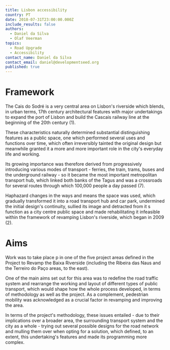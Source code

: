 ```yaml
---
title: Lisbon accessibility
country: PT
date: 2018-07-31T23:00:00.000Z
include_results: false
authors:
  - Daniel da Silva
  - Olaf Veerman
topics:
  - Road Upgrade
  - Accessibility
contact_name: Daniel da Silva
contact_email: daniel@developmentseed.org
published: true
---
```

# Framework

The Cais do Sodré is a very central area on Lisbon's riverside which blends, in urban terms, 17th century architectural features with major undertakings to expand the port of Lisbon and build the Cascais railway line at the beginning of the 20th century (1).

These characteristics naturally determined substantial distinguishing features as a public space, one which performed several uses and functions over time, which often irreversibly tainted the original design but meanwhile granted it a more and more important role in the city's everyday life and working.

Its growing importance was therefore derived from progressively introducing various modes of transport - ferries, the train, trams, buses and the underground railway - so it became the most important metropolitan transport hub, which linked both banks of the Tagus and was a crossroads for several routes through which 100,000 people a day passed (7).

Haphazard changes in the ways and means the space was used, which gradually transformed it into a road transport hub and car park, undermined the initial design's continuity, sullied its image and detracted from it s function as a city centre public space and made rehabilitating it infeasible within the framework of revamping Lisbon's riverside, which began in 2009 (2).

# Aims

Work was to take place p in one of the five project areas defined in the Project to Revamp the Baixa Riverside (including the Ribeira das Naus and the Terreiro do Paço areas, to the east).

One of the main aims set out for this area was to redefine the road traffic system and rearrange the working and layout of different types of public transport, which would shape how the whole process developed, in terms of methodology as well as the project. As a complement, pedestrian mobility was acknowledged as a crucial factor in revamping and improving the area.

In terms of the project's methodology, these issues entailed - due to their implications over a broader area, the surrounding transport system and the city as a whole - trying out several possible designs for the road network and mulling them over when opting for a solution, which defined, to an extent, this undertaking's features and made its programming more complex.